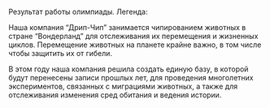 Результат работы олимпиады.
Легенда: 

Наша компания “Дрип-Чип” занимается чипированием животных в стране “Вондерланд” для отслеживания их перемещения и жизненных циклов. Перемещение животных на планете крайне важно, в том числе чтобы защитить их от гибели.

В этом году наша компания решила создать единую базу, в которой будут перенесены записи прошлых лет, для проведения многолетних экспериментов, связанных с миграциями животных, а также для отслеживания изменения сред обитания и ведения истории.

